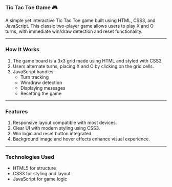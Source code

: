 ### Tic Tac Toe Game 🎮

A simple yet interactive Tic Tac Toe game built using HTML, CSS3, and JavaScript. This classic two-player game allows users to play X and O turns, with immediate win/draw detection and reset functionality.

---

### How It Works

1. The game board is a 3x3 grid made using HTML and styled with CSS3.
2. Users alternate turns, placing X and O by clicking on the grid cells.
3. JavaScript handles:
   - Turn tracking
   - Win/draw detection
   - Displaying messages
   - Resetting the game

---

### Features

1. Responsive layout compatible with most devices.
2. Clear UI with modern styling using CSS3.
3. Win logic and reset button integrated.
4. Background image and hover effects enhance visual experience.

---

### Technologies Used

- HTML5 for structure
- CSS3 for styling and layout
- JavaScript for game logic
